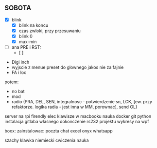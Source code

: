 SOBOTA 
- 
- [x] blink 
	- [x] blink na koncu
	- [x] czas zwloki, przy przesuwaniu
	- [x] blink 0
	- [x] max-min
- [ ] ana PRE i RST:
	- [ ] 
- Digi inch
- wyjscie z menue preset do glownego jakos nie za fajnie
- FA i loc

potem:
- no bat
- mod
- radio (PRA, DEL, SEN, integralnosc - potwierdzenie sn, LCK, [ew. przy refaktorze. logika radia - jest inna w MM, porownac], send OL)


server na rpi firendly elec
klawisze w macbooku
nauka docker git python
instalacja gitlaba wlasnego
dokonczenie rs232 projektu
wykresy na wpf

boox:
zainstalowac:
poczta
chat
excel
onyx
whatsapp


szachy
klawka
niemiecki
cwiczenia
nauka
